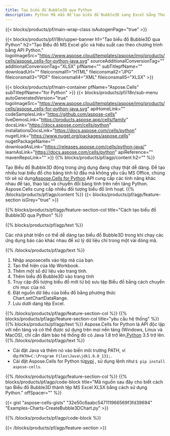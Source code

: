 ```yaml
---
title: Tạo biểu đồ Bubble3D qua Python
description: Python Mã mẫu để tạo biểu đồ Bubble3D sang Excel bằng Thư viện Python. Sử dụng mã này để tạo biểu đồ Bubble3D cho MS Excel trong ứng dụng dựa trên Python.
---
```

{{< blocks/products/pf/main-wrap-class isAutogenPage="true" >}}

{{< blocks/products/pf/i18n/upper-banner h1="Tạo biểu đồ Bubble3D qua Python" h2="Tạo Biểu đồ MS Excel gốc và hiệu suất cao theo chương trình bằng API Python." logoImageSrc="https://www.aspose.cloud/templates/aspose/img/products/cells/aspose_cells-for-python-java.svg" sourceAdditionalConversionTag="" additionalConversionTag="XLSX" pfName="" subTitlepfName="" downloadUrl="" fileiconsmall1="HTML" fileiconsmall2="JPG" fileiconsmall3="PDF" fileiconsmall4="XML" fileiconsmall5="XLSX" >}}

{{< blocks/products/pf/main-container pfName="Aspose.Cells" subTitlepfName="for Python" >}}
{{< blocks/products/pf/i18n/sub-menu autoGeneratedVersion="true" logoImageSrc="https://www.aspose.cloud/templates/aspose/img/products/cells/aspose_cells-for-python-java.svg" apiHomeLink="" codeSamplesLink="https://github.com/aspose-cells" liveDemosLink="https://products.aspose.app/cells/family" docsLink="https://docs.aspose.com/cells/python" installationsDocsLink="https://docs.aspose.com/cells/python" nugetLink="https://www.nuget.org/packages/aspose.cells" nugetPackageName="" downloadAsLink="https://releases.aspose.com/cells/python-java/" learnAsLink="https://docs.aspose.com/cells/python" apiReference="" mavenRepoLink="" >}}
{{% blocks/products/pf/agp/content h2="" %}}

Tạo Biểu đồ Bubble3D động trong ứng dụng đang chạy thật dễ dàng. Để tạo nhiều loại biểu đồ cho bảng tính từ đầu mà không yêu cầu MS Office, chúng tôi sẽ sử dụng[Aspose.Cells for Python](https://pypi.org/project/aspose.cells) API cung cấp các tính năng khác nhau để tạo, thao tác và chuyển đổi bảng tính trên nền tảng Python. Aspose.Cells cung cấp nhiều đối tượng biểu đồ linh hoạt.
{{% /blocks/products/pf/agp/content %}}
{{< blocks/products/pf/agp/feature-section isGrey="true" >}}

{{% blocks/products/pf/agp/feature-section-col title="Cách tạo biểu đồ Bubble3D qua Python" %}}

{{% blocks/products/pf/agp/text %}}

Các nhà phát triển có thể dễ dàng tạo biểu đồ Bubble3D trong khi chạy các ứng dụng báo cáo khác nhau để xử lý dữ liệu chỉ trong một vài dòng mã.

{{% /blocks/products/pf/agp/text %}}

1. Nhập asposecells vào tệp mã của bạn.
1. Tạo thể hiện của lớp Workbook.
1. Thêm một số dữ liệu vào trang tính.
1. Thêm biểu đồ Bubble3D vào trang tính
1. Truy cập đối tượng biểu đồ mới từ bộ sưu tập Biểu đồ bằng cách chuyển chỉ mục của nó.
1. Đặt nguồn dữ liệu của biểu đồ bằng phương thức Chart.setChartDataRange.
1. Lưu dưới dạng tệp Excel.

{{% /blocks/products/pf/agp/feature-section-col %}}
{{% blocks/products/pf/agp/feature-section-col title="yêu cầu hệ thống" %}}
{{% blocks/products/pf/agp/text %}}
 Aspose.Cells for Python là API độc lập với nền tảng và có thể được sử dụng trên mọi nền tảng (Windows, Linux và MacOS), chỉ cần đảm bảo hệ thống đó có Java 1.8 trở lên,[Python](https://www.python.org/downloads/) 3.5 trở lên.
{{% /blocks/products/pf/agp/text %}}
-  Cài đặt Java và thêm nó vào biến môi trường PATH, ví dụ:<code>PATH=C:\Program Files\Java\jdk1.8.0_131;</code>.
- Cài đặt Aspose.Cells for Python từ<a href="https://pypi.org/project/aspose-cells/">pypi</a> , sử dụng lệnh như:<code>$ pip install aspose-cells</code>.

{{% /blocks/products/pf/agp/feature-section-col %}}
{{% blocks/products/pf/agp/code-block title="Mã nguồn sau đây cho biết cách tạo Biểu đồ Bubble3D thành tệp MS Excel XLSX bằng cách sử dụng Python." offSpacer="" %}}

{{< gist "aspose-cells-gists" "32e50c6aabc547111966569f3fd39694" "Examples-Charts-CreateBubble3DChart.py" >}}

{{% /blocks/products/pf/agp/code-block %}}

{{< /blocks/products/pf/agp/feature-section >}}

<!-- aboutfile Starts -->
